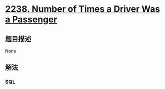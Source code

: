 # [2238. Number of Times a Driver Was a Passenger](https://leetcode-cn.com/problems/number-of-times-a-driver-was-a-passenger)

## 题目描述

<!-- 这里写题目描述 -->

None

## 解法

<!-- 这里可写通用的实现逻辑 -->

<!-- tabs:start -->

### **SQL**

<!-- 这里可写当前语言的特殊实现逻辑 -->

```sql

```

<!-- tabs:end -->
